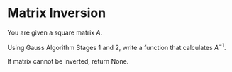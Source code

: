 # Matrix Inversion

You are given a square matrix $A$.

Using Gauss Algorithm Stages 1 and 2, write a function
that calculates $A^{-1}$.

If matrix cannot be inverted, return None.